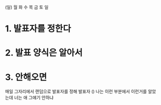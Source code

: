(일) 월 화 수 목 금 토 일 

# 1. 발표자를 정한다
# 2. 발표 양식은 알아서
# 3. 안해오면 
매일 그자리에서 랜덤으로 발표자를 정해
발표자 ()
나는 이런 부분에서 이런거를 알았는데 너는 애 그얘기 안하냐 






